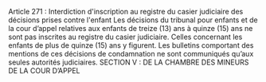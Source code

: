 Article 271 : Interdiction d'inscription au registre du casier judiciaire des décisions prises contre l'enfant
Les décisions du tribunal pour enfants et de la cour d’appel relatives aux enfants de treize (13) ans à quinze (15) ans ne sont pas inscrites au registre du casier judiciaire.
Celles concernant les enfants de plus de quinze (15) ans y figurent.
Les bulletins comportant des mentions de ces décisions de condamnation ne sont communiqués qu’aux seules autorités judiciaires.
SECTION V : DE LA CHAMBRE DES MINEURS DE
LA COUR D’APPEL